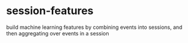 # session-features
build machine learning features by combining events into sessions, and then aggregating over events in a session

